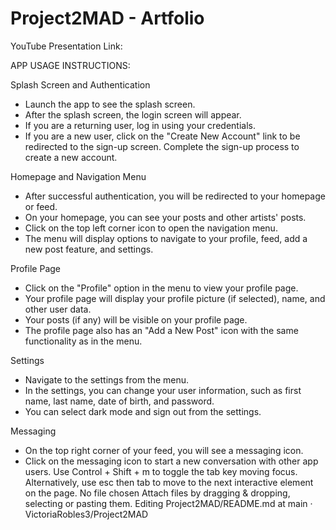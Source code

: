 # Project2MAD - Artfolio
YouTube Presentation Link:

APP USAGE INSTRUCTIONS:

Splash Screen and Authentication


- Launch the app to see the splash screen.
- After the splash screen, the login screen will appear.
- If you are a returning user, log in using your credentials.
- If you are a new user, click on the "Create New Account" link to be redirected to the sign-up screen.
Complete the sign-up process to create a new account.

Homepage and Navigation Menu


- After successful authentication, you will be redirected to your homepage or feed.
- On your homepage, you can see your posts and other artists' posts.
- Click on the top left corner icon to open the navigation menu.
- The menu will display options to navigate to your profile, feed, add a new post feature, and settings.
  
Profile Page


- Click on the "Profile" option in the menu to view your profile page.
- Your profile page will display your profile picture (if selected), name, and other user data.
- Your posts (if any) will be visible on your profile page.
- The profile page also has an "Add a New Post" icon with the same functionality as in the menu.
  
Settings


- Navigate to the settings from the menu.
- In the settings, you can change your user information, such as first name, last name, date of birth, and password.
- You can select dark mode and sign out from the settings.
  
Messaging


- On the top right corner of your feed, you will see a messaging icon.
- Click on the messaging icon to start a new conversation with other app users.
Use Control + Shift + m to toggle the tab key moving focus. Alternatively, use esc then tab to move to the next interactive element on the page.
No file chosen
Attach files by dragging & dropping, selecting or pasting them.
Editing Project2MAD/README.md at main · VictoriaRobles3/Project2MAD
